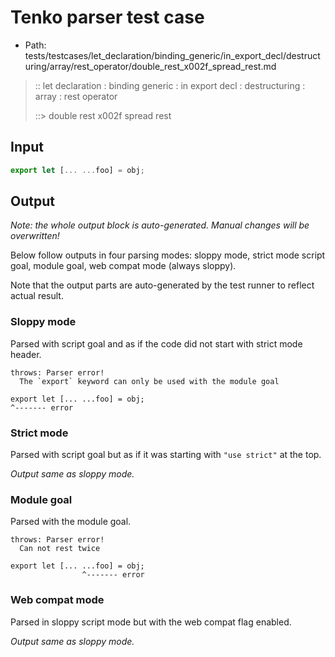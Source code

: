 # Tenko parser test case

- Path: tests/testcases/let_declaration/binding_generic/in_export_decl/destructuring/array/rest_operator/double_rest_x002f_spread_rest.md

> :: let declaration : binding generic : in export decl : destructuring : array : rest operator
>
> ::> double rest x002f spread rest

## Input

`````js
export let [... ...foo] = obj;
`````

## Output

_Note: the whole output block is auto-generated. Manual changes will be overwritten!_

Below follow outputs in four parsing modes: sloppy mode, strict mode script goal, module goal, web compat mode (always sloppy).

Note that the output parts are auto-generated by the test runner to reflect actual result.

### Sloppy mode

Parsed with script goal and as if the code did not start with strict mode header.

`````
throws: Parser error!
  The `export` keyword can only be used with the module goal

export let [... ...foo] = obj;
^------- error
`````

### Strict mode

Parsed with script goal but as if it was starting with `"use strict"` at the top.

_Output same as sloppy mode._

### Module goal

Parsed with the module goal.

`````
throws: Parser error!
  Can not rest twice

export let [... ...foo] = obj;
                ^------- error
`````


### Web compat mode

Parsed in sloppy script mode but with the web compat flag enabled.

_Output same as sloppy mode._
